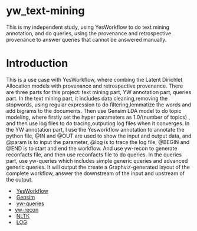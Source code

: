 # yw_text-mining
This is my independent study, using YesWorkflow to do text mining annotation, and do queries, using the provenance and retrospective provenance to answer queries that cannot be answered manually. 
# Introduction 
This is a use case with YesWorkflow, where combing the Latent Dirichlet Allocation models with provenance and retrospective provenance. There are three parts for this project: text mining part, YW annotation part, queries part. 
In the text mining part, it includes data cleaning,removing the stopwords, using regular expression to do filtering,lemmatize the words and add bigrams to the documents. Then use Gensim LDA model to do topic modeling, where firstly set the hyper parameters as 1.0/(number of topics) , and then use log files to do tracing,outputing log files when it converges. 
In the YW annotation part, I use the Yesworkflow annotation to annotate the python file, @IN and @OUT are used to show the input and output data, and @param is to input the parameter, @log is to trace the log file, @BEGIN and @END is to start and end the workflow. And use yw-recon to generate reconfacts file, and then use reconfacts file to do queries.
In the queries part, use yw-queries which includes simple generic queries and advanced generic queries. It will output the create a Graphviz-generated layout of the complete workflow, answer the downstream of the input and upstream of the output. 
*  [YesWorkflow](https://github.com/yesworkflow-org/yw-prototypes)
*  [Gensim](https://radimrehurek.com/gensim/models/ldamodel.html)
*  [yw-queries](https://github.com/yesworkflow-org/yw-idcc-17/tree/master/queries)
*  [yw-recon](https://github.com/yesworkflow-org/yw-tapp-15-recon) 
*  [NLTK](http://www.nltk.org/book/ch01.html)
*  [LOG](https://docs.python.org/3/library/logging.html)
